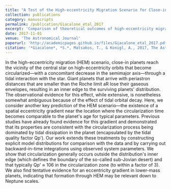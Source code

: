 ```yaml
---
title: "A Test of the High-eccentricity Migration Scenario for Close-in Planets"
collection: publications
category: manuscripts
permalink: /publication/Giacalone_etal_2017
excerpt: 'Comparison of theoretical outcomes of high-eccentricity migration with the population of close-in exoplanets.'
date: 2017-11-01
venue: 'The Astronomical Journal'
paperurl: 'http://academicpages.github.io/files/Giacalone_etal_2017.pdf'
citation: '*Giacalone*, *S.*, Matsakos, T., & Konigl, A., 2017, The Astronomical Journal, 154, 192'
---
```


In the high-eccentricity migration (HEM) scenario, close-in planets reach the vicinity of the central star on high-eccentricity orbits that become circularized—with a concomitant decrease in the semimajor axis—through a tidal interaction with the star. Giant planets that arrive with periastron distances that are smaller than the Roche limit aR lose their gaseous envelopes, resulting in an inner edge to the surviving planets' distribution. The observational evidence for this effect, while extensive, is nonetheless somewhat ambiguous because of the effect of tidal orbital decay. Here, we consider another key prediction of the HEM scenario—the existence of a spatial eccentricity gradient near the location where the circularization time becomes comparable to the planet's age for typical parameters. Previous studies have already found evidence for this gradient and demonstrated that its properties are consistent with the circularization process being dominated by tidal dissipation in the planet (encapsulated by the tidal quality factor Qp'). Our work extends these treatments by constructing explicit model distributions for comparison with the data and by carrying out backward-in-time integrations using observed system parameters. We show that circularization generally occurs outside the distribution's inner edge (which defines the boundary of the so-called sub-Jovian desert) and that typically Qp' ≈ 106 in the circularization zone (to within a factor of 3). We also find tentative evidence for an eccentricity gradient in lower-mass planets, indicating that formation through HEM may be relevant down to Neptune scales.
